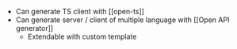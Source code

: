 - Can generate TS client with [[open-ts]]
- Can generate server / client of multiple language with [[Open API generator]]
	- Extendable with custom template